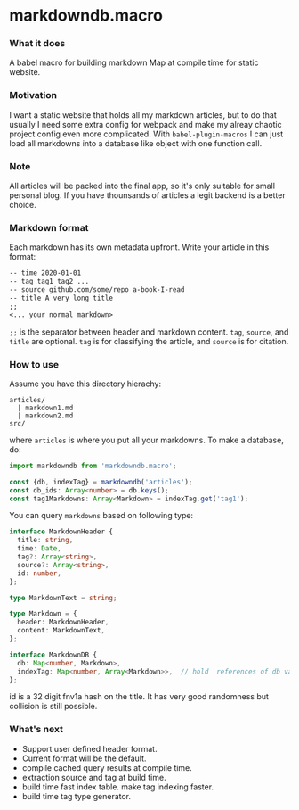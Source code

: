 # markdowndb.macro

### What it does
A babel macro for building markdown Map at compile time for static website.

### Motivation
I want a static website that holds all my markdown articles, but to do that usually I need some extra config for webpack and make my alreay chaotic project config even more complicated. With `babel-plugin-macros` I can just load all markdowns into a database like object with one function call.

### Note
All articles will be packed into the final app, so it's only suitable for small personal blog. If you have thounsands of articles a legit backend is a better choice.

### Markdown format
Each markdown has its own metadata upfront. Write your article in this format:
```markdown
-- time 2020-01-01
-- tag tag1 tag2 ...
-- source github.com/some/repo a-book-I-read
-- title A very long title
;;
<... your normal markdown>
```
 `;;` is the separator between header and markdown content. `tag`, `source`, and `title` are optional. `tag` is for classifying the article, and `source` is for citation.

### How to use
Assume you have this directory hierachy:
```
articles/
  | markdown1.md
  | markdown2.md
src/

```
where `articles` is where you put all your markdowns. To make a database, do:

```typescript
import markdowndb from 'markdowndb.macro';

const {db, indexTag} = markdowndb('articles');
const db_ids: Array<number> = db.keys();
const tag1Markdowns: Array<Markdown> = indexTag.get('tag1');
```

You can query `markdowns` based on following type:
```typescript
interface MarkdownHeader {
  title: string,
  time: Date,
  tag?: Array<string>,
  source?: Array<string>,
  id: number,
};

type MarkdownText = string;

type Markdown = {
  header: MarkdownHeader,
  content: MarkdownText,
};

interface MarkdownDB {
  db: Map<number, Markdown>,
  indexTag: Map<number, Array<Markdown>>,  // hold  references of db values
};
```
id is a 32 digit fnv1a hash on the title. It has very good randomness but collision is still possible.

### What's next
* Support user defined header format.
* Current format will be the default.
* compile cached query results at compile time.
* extraction source and tag at build time.
* build time fast index table. make tag indexing faster.
* build time tag type generator.
